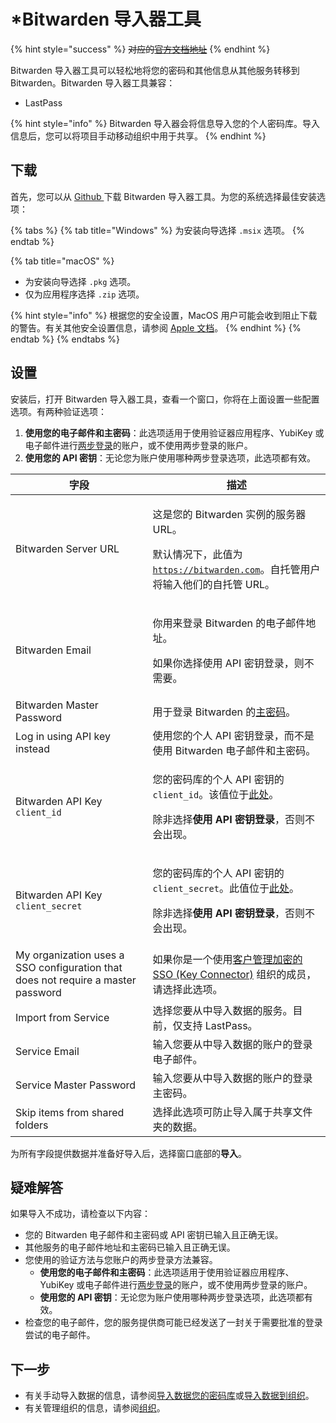 # \*Bitwarden 导入器工具

{% hint style="success" %}
~~对应的~~[~~官方文档地址~~](https://bitwarden.com/help/bitwarden-importer-tool/)
{% endhint %}

Bitwarden 导入器工具可以轻松地将您的密码和其他信息从其他服务转移到 Bitwarden。Bitwarden 导入器工具兼容：

* LastPass

{% hint style="info" %}
Bitwarden 导入器会将信息导入您的个人密码库。导入信息后，您可以将项目手动移动组织中用于共享。
{% endhint %}

## 下载 <a href="#download" id="download"></a>

首先，您可以从 [Github ](https://github.com/bitwarden/importer/releases)下载 Bitwarden 导入器工具。为您的系统选择最佳安装选项：

{% tabs %}
{% tab title="Windows" %}
为安装向导选择 `.msix` 选项。
{% endtab %}

{% tab title="macOS" %}
* 为安装向导选择 `.pkg` 选项。
* 仅为应用程序选择 `.zip` 选项。

{% hint style="info" %}
根据您的安全设置，MacOS 用户可能会收到阻止下载的警告。有关其他安全设置信息，请参阅 [Apple 文档](https://support.apple.com/guide/mac-help/open-a-mac-app-from-an-unidentified-developer-mh40616/mac)。
{% endhint %}
{% endtab %}
{% endtabs %}

## 设置 <a href="#setup" id="setup"></a>

安装后，打开 Bitwarden 导入器工具，查看一个窗口，你将在上面设置一些配置选项。有两种验证选项：

1. **使用您的电子邮件和主密码**：此选项适用于使用验证器应用程序、YubiKey 或电子邮件进行[两步登录](../../account/two-step-login/setup-two-step-login/two-step-login-methods.md)的账户，或不使用两步登录的账户。
2. **使用您的 API 密钥**：无论您为账户使用哪种两步登录选项，此选项都有效。

| 字段                                                                               | 描述                                                                                                                                                                                    |
| -------------------------------------------------------------------------------- | ------------------------------------------------------------------------------------------------------------------------------------------------------------------------------------- |
| Bitwarden Server URL                                                             | <p>这是您的 Bitwarden 实例的服务器 URL。</p><p>默认情况下，此值为 <code>https://bitwarden.com</code>。自托管用户将输入他们的自托管 URL。</p>                                                                              |
| Bitwarden Email                                                                  | <p>你用来登录 Bitwarden 的电子邮件地址。</p><p>如果你选择使用 API 密钥登录，则不需要。</p>                                                                                                                          |
| Bitwarden Master Password                                                        | 用于登录 Bitwarden 的[主密码](../../account/log-in-and-unlock/your-master-password.md)。                                                                                                       |
| Log in using API key instead                                                     | 使用您的个人 API 密钥登录，而不是使用 Bitwarden 电子邮件和主密码。                                                                                                                                             |
| Bitwarden API Key `client_id`                                                    | <p>您的密码库的个人 API 密钥的 <code>client_id</code>。该值位于<a href="https://vault.bitwarden.com/#/settings/security/security-keys">此处</a>。</p><p>除非选择<strong>使用 API 密钥登录</strong>，否则不会出现。</p>     |
| Bitwarden API Key `client_secret`                                                | <p>您的密码库的个人 API 密钥的 <code>client_secret</code>。此值位于<a href="https://vault.bitwarden.com/#/settings/security/security-keys">此处</a>。</p><p>除非选择<strong>使用 API 密钥登录</strong>，否则不会出现。</p> |
| My organization uses a SSO configuration that does not require a master password | 如果你是一个使用[客户管理加密的 SSO (Key Connector)](../../login-with-sso/about-key-connector.md) 组织的成员，请选择此选项。                                                                                      |
| Import from Service                                                              | 选择您要从中导入数据的服务。目前，仅支持 LastPass。                                                                                                                                                        |
| Service Email                                                                    | 输入您要从中导入数据的账户的登录电子邮件。                                                                                                                                                                 |
| Service Master Password                                                          | 输入您要从中导入数据的账户的登录主密码。                                                                                                                                                                  |
| Skip items from shared folders                                                   | 选择此选项可防止导入属于共享文件夹的数据。                                                                                                                                                                 |

为所有字段提供数据并准备好导入后，选择窗口底部的**导入**。

## 疑难解答 <a href="#troubleshooting" id="troubleshooting"></a>

如果导入不成功，请检查以下内容：

* 您的 Bitwarden 电子邮件和主密码或 API 密钥已输入且正确无误。
* 其他服务的电子邮件地址和主密码已输入且正确无误。
* 您使用的验证方法与您账户的两步登录方法兼容。
  * **使用您的电子邮件和主密码**：此选项适用于使用验证器应用程序、YubiKey 或电子邮件进行[两步登录](../../account/two-step-login/setup-two-step-login/two-step-login-methods.md)的账户，或不使用两步登录的账户。
  * **使用您的 API 密钥**：无论您为账户使用哪种两步登录选项，此选项都有效。
* 检查您的电子邮件，您的服务提供商可能已经发送了一封关于需要批准的登录尝试的电子邮件。

## 下一步 <a href="#next-steps" id="next-steps"></a>

* 有关手动导入数据的信息，请参阅[导入数据您的密码库](../../import-export/import-data-to-your-vault.md)或[导入数据到组织](../../import-export/import-data-to-an-organization.md)。
* 有关管理组织的信息，请参阅[组织](../../organizations/organizations.md)。
